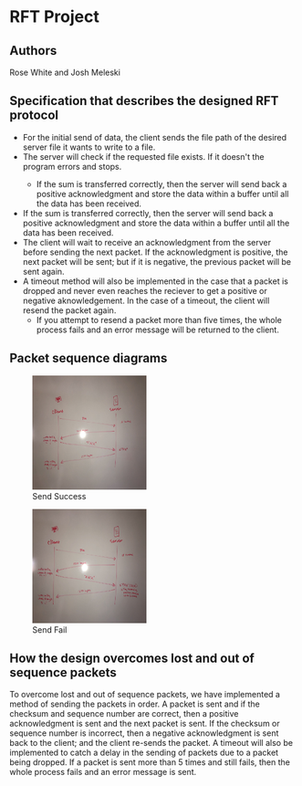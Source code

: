 <h1>RFT Project</h1>
	


Authors
------------------------------------------
	
	

<!-- fill out the following table with your information -->
	

<!-- Note: wrapping table in div.noheader will hide the table's header -->
	

<!-- Note: wrapping table in div.firstcol will style the first column different from other columns -->
	

Rose White and Josh Meleski






Specification that describes the designed RFT protocol
-----------------------------------------

<ul>
<li>For the initial send of data, the client sends the file path of the desired server file it wants to write to a file.</li>
<li>The server will check if the requested file exists. If it doesn't the program errors and stops.</li>
<ul>
<li>If the sum is transferred correctly, then the server will send back a positive acknowledgment and store the data within a buffer until all the data has been received.</li>
</ul>
</li>
<li>If the sum is transferred correctly, then the server will send back a positive acknowledgment and store the data within a buffer until all the data has been received.</li>
<li>The client will wait to receive an acknowledgment from the server before sending the next packet. If the acknowledgment is positive, the next packet will be sent; but if it is negative, the previous packet will be sent again. </li>
<li>A timeout method will also be implemented in the case that a packet is dropped and never even reaches the reciever to get a positive or negative aknowledgement. In the case of a timeout, the client will resend the packet again.
<ul>
<li>If you attempt to resend a packet more than five times, the whole process fails and an error message will be returned to the client.</li>
</ul>
</ul>
	
	
	

 Packet sequence diagrams
---------------------------------------------

<figure>
 <img src="EC2A54B4-3D44-4FFE-8347-3A7B41950915.jpeg" width="200" height="200">
 <figcaption>Send Success</figcaption>
 </figure>
 
 <figure>
 <img src="E8EA6FA6-444D-4D27-A3ED-58F13FAF7E4A.jpeg" width="200" height="200">
 <figcaption>Send Fail</figcaption>
 </figure>

 
	

 
	

How the design overcomes lost and out of sequence packets
----------------------------------------------
 

To overcome lost and out of sequence packets, we have implemented a method of sending the packets in order. A packet is sent and if the checksum and sequence number are correct, then a positive acknowledgment is sent and the next packet is sent. If the checksum or sequence number is incorrect, then a negative acknowledgment is sent back to the client; and the client re-sends the packet. A timeout will also be implemented to catch a delay in the sending of packets due to a packet being dropped. If a packet is sent more than 5 times and still fails, then the whole process fails and an error message is sent. 	

 
	



